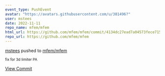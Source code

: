 ```yaml
---
event_type: PushEvent
avatar: "https://avatars.githubusercontent.com/u/381496?"
user: mstees
date: 2022-11-11
repo_name: mfem/mfem
html_url: https://github.com/mfem/mfem/commit/4134dc27ead7a04573fece715efcaabdef45c9d8
repo_url: https://github.com/mfem/mfem
---
```


<a href='https://github.com/mstees' target='_blank'>mstees</a> pushed to <a href='https://github.com/mfem/mfem' target='_blank'>mfem/mfem</a>

<small>fix for 3d limiter PA</small>

<a href='https://github.com/mfem/mfem/commit/4134dc27ead7a04573fece715efcaabdef45c9d8' target='_blank'>View Commit</a>
